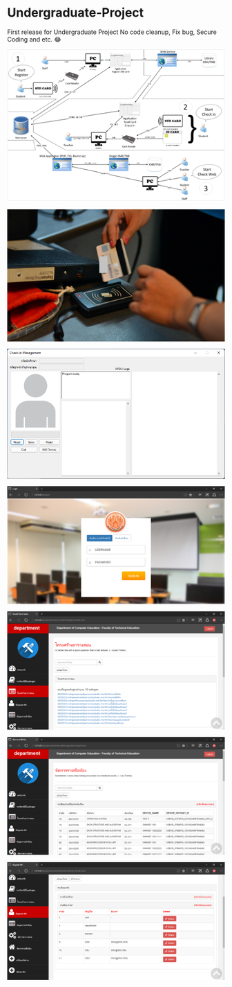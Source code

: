 # Undergraduate-Project
First release for Undergraduate Project
No code cleanup, Fix bug, Secure Coding and etc. 😂

![Alt text](/image_for_readme/diagram.png?raw=true "")

![Alt text](/image_for_readme/hw.JPG?raw=true "")

![Alt text](/image_for_readme/software.png?raw=true "")

![Alt text](/image_for_readme/login.png?raw=true "")

![Alt text](/image_for_readme/course-2.png?raw=true "")

![Alt text](/image_for_readme/room-1.png?raw=true "")

![Alt text](/image_for_readme/user-3.png?raw=true "")
